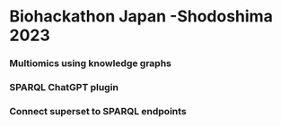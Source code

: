 # Biohackathon Japan -Shodoshima 2023

### Multiomics using knowledge graphs

### SPARQL ChatGPT plugin 

### Connect superset to SPARQL endpoints
